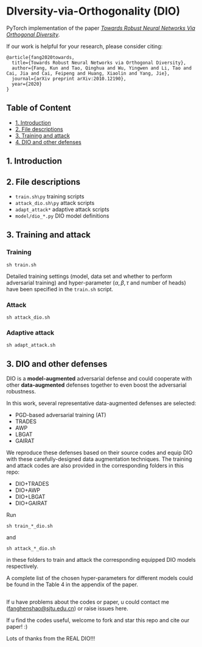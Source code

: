 # DIversity-via-Orthogonality (DIO)

PyTorch implementation of the paper [*Towards Robust Neural Networks Via Orthogonal Diversity*](https://arxiv.org/abs/2010.12190).

If our work is helpful for your research, please consider citing:

```
@article{fang2020towards,
  title={Towards Robust Neural Networks via Orthogonal Diversity},
  author={Fang, Kun and Tao, Qinghua and Wu, Yingwen and Li, Tao and Cai, Jia and Cai, Feipeng and Huang, Xiaolin and Yang, Jie},
  journal={arXiv preprint arXiv:2010.12190},
  year={2020}
}
```

## Table of Content
  - [1. Introduction](#1introduction)
  - [2. File descriptions](#2file-descriptions)
  - [3. Training and attack](#3training-and-attack)
  - [4. DIO and other defenses](#4dio-and-other-defenses)

## 1. Introduction


## 2. File descriptions

- `train.sh\py` training scripts
- `attack_dio.sh\py` attack scripts 
- `adapt_attack*` adaptive attack scripts
- `model/dio_*.py` DIO model definitions

## 3. Training and attack

### Training

```
sh train.sh
```

Detailed training settings (model, data set and whether to perform adversarial training) and hyper-parameter ($\alpha,\beta,\tau$ and number of heads) have been specified in the `train.sh` script.

### Attack

```
sh attack_dio.sh
```

### Adaptive attack

```
sh adapt_attack.sh
```

## 3. DIO and other defenses

DIO is a **model-augmented** adversarial defense and could cooperate with other **data-augmented** defenses together to even boost the adversarial robustness.

In this work, several representative data-augmented defenses are selected:
- PGD-based adversarial training (AT)
- TRADES 
- AWP
- LBGAT
- GAIRAT

We reproduce these defenses based on their source codes and equip DIO with these carefully-designed data augmentation techniques. The training and attack codes are also provided in the corresponding folders in this repo:
- DIO+TRADES
- DIO+AWP
- DIO+LBGAT
- DIO+GAIRAT

Run
```
sh train_*_dio.sh
```
and 
```
sh attack_*_dio.sh
```
in these folders to train and attack the corresponding equipped DIO models respectively.

A complete list of the chosen hyper-parameters for different models could be found in the Table 4 in the appendix of the paper.

## 

If u have problems about the codes or paper, u could contact me (fanghenshao@sjtu.edu.cn) or raise issues here.

If u find the codes useful, welcome to fork and star this repo and cite our paper! :)

Lots of thanks from the REAL DIO!!!

<!-- # Dependencies
- python 3.6 (miniconda)
- PyTorch 1.5.0

# File Descriptions

- `train.sh,.py` training scripts for OMP model
- `train_ablation.sh,py` ablation training scripts for OMP model
- `test.sh,.py` test scripts for OMP model
- `white_attack_1,2,3.sh,.py` white-box attack scripts for OMP model
- `black_attack.sh,.py` black-box attack scripts for OMP model

# Usage

We provide trained model files in the `./save/` directory. Users could directly check the performance of these models.

## training

To reproduce the training, users can run the `train.sh` shell scripts directly on the command line.
```
sh train.sh
```

## test

To test the performance of each path in an OMP model, users can run the `test.sh` shell scripts directly on the command line.
```
sh test.sh
```

## attack

To evaluate the robustness of OMP model, users can run the attack scripts directly on the command line. Detailed descriptions of every attack script are listed as follows.
- **white_attack_1** performs white-box FGSM and PGD attacks on **EACH** path in an OMP model. In this setting, each path in the OMP model is viewed as a single network, and we evaluate the robustness of these individual networks.
- **white_attack_2** performs white-box FGSM and PGD attacks on the **SELECTED** path in an OMP model. The resulting adversarial examples are then reclassified by **OTHER** paths in the OMP model. In this setting, we evaluate the transferability of the adversarial examples among different paths in an OMP model. 
- **white_attack_3** performs white-box FGSM and PGD attacks on **ALL** the paths in an OMP model. The resulting adversarial examples are then reclassified by **OTHER** paths in the OMP model. In this setting, we evaluate the robustness of each path by simultaneously attacking all the paths.
- **black_attack** performs white-box FGSM and PGD attacks on vanilla-trained networks. The resulting adversarial examples are then reclassified by each path in an OMP model. In this setting, we evaluate the robustness of OMP model against black-box attacks.

## 

If u have problems about the codes or paper, u could contact me (fanghenshao@sjtu.edu.cn) or raise issues in GitHub.

If u find the codes useful, welcome to fork and star this repo and cite our paper! :)

```
@ARTICLE{2020arXiv201012190F,
       author = {{Fang}, Kun and {Wu}, Yingwen and {Li}, Tao and {Huang}, Xiaolin and
         {Yang}, Jie},
        title = "{Learn Robust Features via Orthogonal Multi-Path}",
      journal = {arXiv e-prints},
     keywords = {Computer Science - Computer Vision and Pattern Recognition, Computer Science - Machine Learning},
         year = 2020,
        month = oct,
          eid = {arXiv:2010.12190},
        pages = {arXiv:2010.12190},
archivePrefix = {arXiv},
       eprint = {2010.12190},
 primaryClass = {cs.CV},
       adsurl = {https://ui.adsabs.harvard.edu/abs/2020arXiv201012190F},
      adsnote = {Provided by the SAO/NASA Astrophysics Data System}
}
``` -->